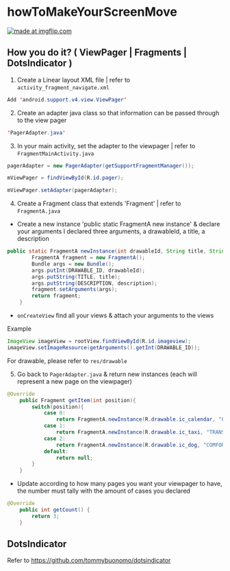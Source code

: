 # howToMakeYourScreenMove

<a href="https://imgflip.com/gif/2vl9pi"><img src="https://i.imgflip.com/2vl9pi.gif" title="made at imgflip.com"/></a>

## How you do it? ( ViewPager | Fragments | DotsIndicator )

1) Create a Linear layout XML file | refer to `activity_fragment_navigate.xml`
```java
Add 'android.support.v4.view.ViewPager'
```

2) Create an adapter java class so that information can be passed through to the view pager 
```java
'PagerAdapter.java'
```

3) In your main activity, set the adapter to the viewpager | refer to `FragmentMainActivity.java`
```java
pagerAdapter = new PagerAdapter(getSupportFragmentManager());

mViewPager = findViewById(R.id.pager);

mViewPager.setAdapter(pagerAdapter);
```

4) Create a Fragment class that extends 'Fragment' | refer to `FragmentA.java`

- Create a new instance 'public static FragmentA new instance' & declare your arguments 
I declared three arguments, a drawableId, a title, a description

```java
public static FragmentA newInstance(int drawableId, String title, String description){
        FragmentA fragment = new FragmentA();
        Bundle args = new Bundle();
        args.putInt(DRAWABLE_ID, drawableId);
        args.putString(TITLE, title);
        args.putString(DESCRIPTION, description);
        fragment.setArguments(args);
        return fragment;
    }
```

- `onCreateView` find all your views & attach your arguments to the views

Example
```java
ImageView imageView = rootView.findViewById(R.id.imageview);
imageView.setImageResource(getArguments().getInt(DRAWABLE_ID));
```

For drawable, please refer to `res/drawable`

5)  Go back to `PagerAdapter.java` & return new instances (each will represent a new page on the viewpager)
```java
@Override
    public Fragment getItem(int position){
        switch(position){
            case 0:
                return FragmentA.newInstance(R.drawable.ic_calendar, "ONLINE RESERVATION ", "Fast & reliable reservation");
            case 1:
                return FragmentA.newInstance(R.drawable.ic_taxi, "TRANSPORT", "Safe and reliable rides are provided by our experienced and pet friendly drivers");
            case 2:
                return FragmentA.newInstance(R.drawable.ic_dog, "COMFORT", "Comfortable environment for your dog’s needs and wants");
            default:
                return null;
        }
    }
```
- Update according to how many pages you want your viewpager to have, the number must tally with the amount of cases you declared
```java
@Override
    public int getCount() {
        return 3;
    }
```

## DotsIndicator
Refer to https://github.com/tommybuonomo/dotsindicator



